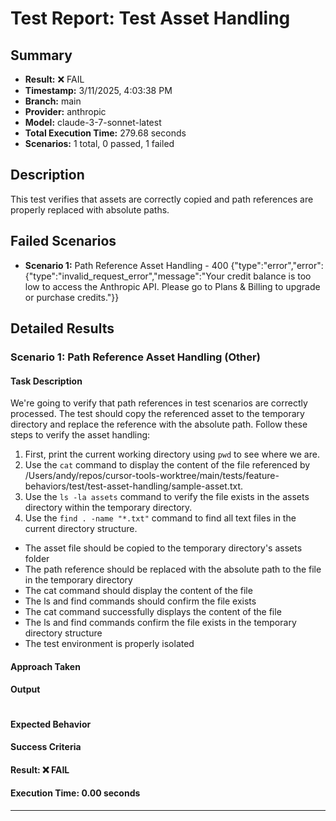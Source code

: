# Test Report: Test Asset Handling

## Summary

- **Result:** ❌ FAIL
- **Timestamp:** 3/11/2025, 4:03:38 PM
- **Branch:** main
- **Provider:** anthropic
- **Model:** claude-3-7-sonnet-latest
- **Total Execution Time:** 279.68 seconds
- **Scenarios:** 1 total, 0 passed, 1 failed

## Description

This test verifies that assets are correctly copied and path references are properly replaced with absolute paths.

## Failed Scenarios

- **Scenario 1:** Path Reference Asset Handling - 400 {"type":"error","error":{"type":"invalid_request_error","message":"Your credit balance is too low to access the Anthropic API. Please go to Plans & Billing to upgrade or purchase credits."}}

## Detailed Results

### Scenario 1: Path Reference Asset Handling (Other)

#### Task Description

We're going to verify that path references in test scenarios are correctly processed. The test should copy the referenced asset to the temporary directory and replace the reference with the absolute path.
Follow these steps to verify the asset handling:
1. First, print the current working directory using `pwd` to see where we are.
2. Use the `cat` command to display the content of the file referenced by /Users/andy/repos/cursor-tools-worktree/main/tests/feature-behaviors/test/test-asset-handling/sample-asset.txt.
3. Use the `ls -la assets` command to verify the file exists in the assets directory within the temporary directory.
4. Use the `find . -name "*.txt"` command to find all text files in the current directory structure.
- The asset file should be copied to the temporary directory's assets folder
- The path reference should be replaced with the absolute path to the file in the temporary directory
- The cat command should display the content of the file
- The ls and find commands should confirm the file exists
- The cat command successfully displays the content of the file
- The ls and find commands confirm the file exists in the temporary directory structure
- The test environment is properly isolated

#### Approach Taken



#### Output

```

```

#### Expected Behavior


#### Success Criteria


#### Result: ❌ FAIL

#### Execution Time: 0.00 seconds

---

